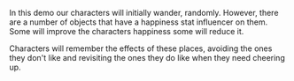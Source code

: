 In this demo our characters will initially wander, randomly. However, there are a number of objects that have a happiness stat influencer on them. Some will improve the characters happiness some will reduce it.

Characters will remember the effects of these places, avoiding the ones they don't like and revisiting the ones they do like when they need cheering up.